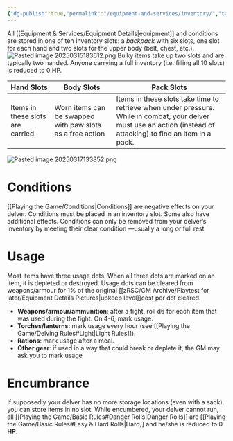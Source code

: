 ```yaml
---
{"dg-publish":true,"permalink":"/equipment-and-services/inventory/","tags":["Equipment","excalidraw"],"created":"2025-01-15T18:17:50.920-05:00","updated":"2025-03-29T23:03:44.407-04:00"}
---
```


All [[Equipment & Services/Equipment Details\|equipment]] and conditions are stored in one of ten Inventory slots: a *backpack* with six slots, one slot for each hand and two slots for the upper body (belt, chest, etc.).
![Pasted image 20250315183612.png](/img/user/zRSC/pictures/Pasted%20image%2020250315183612.png)
Bulky items take up two slots and are typically two handed. Anyone carrying a full inventory (i.e. filling all 10 slots) is reduced to 0 HP.

| Hand Slots                        | Body Slots                                                | Pack Slots                                                                                                                                                        |
| --------------------------------- | --------------------------------------------------------- | ----------------------------------------------------------------------------------------------------------------------------------------------------------------- |
| Items in these slots are carried. | Worn items can be swapped with paw slots as a free action | Items in these slots take time to retrieve when under pressure. While in combat, your delver must use an action (instead of attacking) to find an item in a pack. |

![Pasted image 20250317133852.png](/img/user/zRSC/pictures/Pasted%20image%2020250317133852.png)
# Conditions
[[Playing the Game/Conditions\|Conditions]] are negative effects on your delver. Conditions must be placed in an inventory slot. Some also have additional effects. Conditions can only be removed from your delver’s inventory by meeting their clear condition —usually a long or full rest
# Usage
Most items have three usage dots. When all three dots are marked on an item, it is depleted or destroyed. Usage dots can be cleared from weapons/armour for 1% of the original [[zRSC/GM Archive/Playtest for later/Equipment Details Pictures\|upkeep level]]cost per dot cleared. 
- **Weapons/armour/ammunition**: after a fight, roll d6 for each item that was used during the fight. On 4-6, mark usage. 
- **Torches/lanterns**: mark usage every hour (see [[Playing the Game/Delving Rules#Light\|Light Rules]]). 
- **Rations**: mark usage after a meal. 
- **Other gear**: if used in a way that could break or deplete it, the GM may ask you to mark usage
# Encumbrance
If supposedly your delver has no more storage locations (even with a sack), you can store items in no slot. 
While encumbered, your delver cannot run, all [[Playing the Game/Basic Rules#Danger Rolls\|Danger Rolls]] are [[Playing the Game/Basic Rules#Easy & Hard Rolls\|Hard]] and he/she is reduced to 0 **HP**.